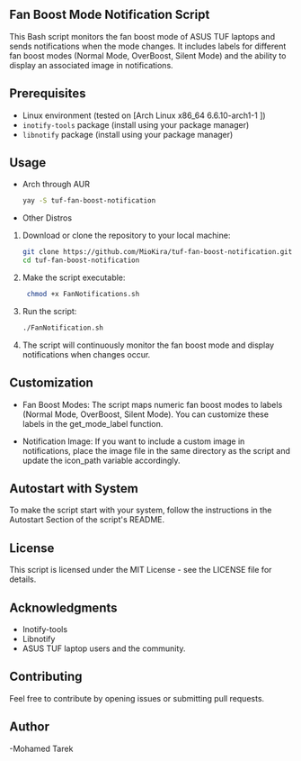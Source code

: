 ## Fan Boost Mode Notification Script

This Bash script monitors the fan boost mode of ASUS TUF laptops and sends notifications when the mode changes. It includes labels for different fan boost modes (Normal Mode, OverBoost, Silent Mode) and the ability to display an associated image in notifications.

## Prerequisites

- Linux environment (tested on [Arch Linux x86_64 6.6.10-arch1-1 ])
- `inotify-tools` package (install using your package manager)
- `libnotify` package (install using your package manager)

## Usage
- Arch through AUR
   ```bash
   yay -S tuf-fan-boost-notification   
   ```
- Other Distros
1. Download or clone the repository to your local machine:

   ```bash
   git clone https://github.com/MioKira/tuf-fan-boost-notification.git
   cd tuf-fan-boost-notification
    ```
2. Make the script executable:

   ```bash
    chmod +x FanNotifications.sh
    ```
3. Run the script:

   ```bash
   ./FanNotification.sh
   ```

4. The script will continuously monitor the fan boost mode and display notifications when changes occur.

## Customization

   - Fan Boost Modes:
        The script maps numeric fan boost modes to labels (Normal Mode, OverBoost, Silent Mode). You can customize these labels in the get_mode_label function.

  -  Notification Image:
        If you want to include a custom image in notifications, place the image file in the same directory as the script and update the icon_path variable accordingly.

## Autostart with System

To make the script start with your system, follow the instructions in the Autostart Section of the script's README.

## License
This script is licensed under the MIT License - see the LICENSE file for details.

## Acknowledgments

-  Inotify-tools
-  Libnotify
-  ASUS TUF laptop users and the community.

## Contributing

Feel free to contribute by opening issues or submitting pull requests.

## Author
-Mohamed Tarek
